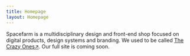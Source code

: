 ```yaml
---
title: Homepage
layout: Homepage
---
```


Spacefarm is a multidisciplinary design and front-end shop focused on digital products, design systems and branding. We used to be called <a href="http://www.thecrazyones.agency/" target="blank">The Crazy Ones↗</a>. Our full site is coming soon.